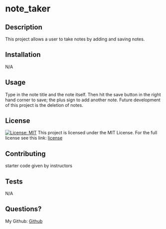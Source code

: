 # note_taker

## Description
This project allows a user to take notes by adding and saving notes.

## Installation
N/A

## Usage
Type in the note title and the note itself. Then hit the save button in the right hand corner to save; the plus sign to add another note.
Future development of this project is the deletion of notes.
## License
[![License: MIT](https://img.shields.io/badge/License-MIT-red.svg)](https://opensource.org/licenses/MIT)
This project is licensed under the MIT License. For the full license see this link: [license](https://opensource.org/licenses/MIT)

## Contributing
starter code given by instructors

## Tests
N/A

## Questions?
My Github: [Github](https://github.com/t)
